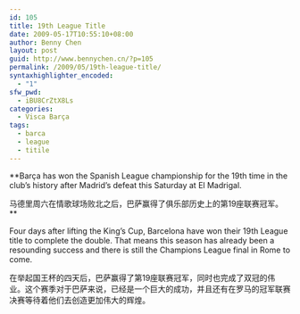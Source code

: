 ```yaml
---
id: 105
title: 19th League Title
date: 2009-05-17T10:55:10+08:00
author: Benny Chen
layout: post
guid: http://www.bennychen.cn/?p=105
permalink: /2009/05/19th-league-title/
syntaxhighlighter_encoded:
  - "1"
sfw_pwd:
  - iBU8CrZtX8Ls
categories:
  - Visca Barça
tags:
  - barca
  - league
  - titile
---
```

**Barça has won the Spanish League championship for the 19th time in the club’s history after Madrid’s defeat this Saturday at El Madrigal.
  
马德里周六在情歌球场败北之后，巴萨赢得了俱乐部历史上的第19座联赛冠军。**

Four days after lifting the King’s Cup, Barcelona have won their 19th League title to complete the double. That means this season has already been a resounding success and there is still the Champions League final in Rome to come.
  
在举起国王杯的四天后，巴萨赢得了第19座联赛冠军，同时也完成了双冠的伟业。这个赛季对于巴萨来说，已经是一个巨大的成功，并且还有在罗马的冠军联赛决赛等待着他们去创造更加伟大的辉煌。